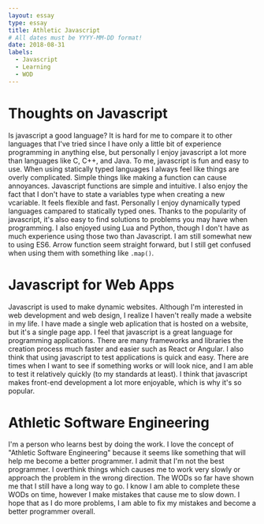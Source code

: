 ```yaml
---
layout: essay
type: essay
title: Athletic Javascript
# All dates must be YYYY-MM-DD format!
date: 2018-08-31
labels:
  - Javascript
  - Learning
  - WOD
---
```

# Thoughts on Javascript
Is javascript a good language?  It is hard for me to compare it to other languages that I've tried since I have only a little bit of experience programming in anything else, but personally I enjoy javascript a lot more than languages like C, C++, and Java.  To me, javascript is fun and easy to use.  When using statically typed languages I always feel like things are overly complicated.  Simple things like making a function can cause annoyances.  Javascript functions are simple and intuitive.  I also enjoy the fact that I don't have to state a variables type when creating a new vcariable.  It feels flexible and fast.  Personally I enjoy dynamically typed languages campared to statically typed ones.  Thanks to the popularity of javascript, it's also easy to find solutions to problems you may have when programming.  I also enjoyed using Lua and Python, though I don't have as much experience using those two than Javascript.  I am still somewhat new to using ES6.  Arrow function seem straight forward, but I still get confused when using them with something like `.map()`.    

# Javascript for Web Apps
Javascript is used to make dynamic websites.  Although I'm interested in web development and web design, I realize I haven't really made a website in my life.  I have made a single web aplication that is hosted on a website, but it's a single page app.  I feel that javascript is a great language for programming applications.  There are many frameworks and libraries the creation process much faster and easier such as React or Angular.  I also think that using javascript to test applications is quick and easy.  There are times when I want to see if something works or will look nice, and I am able to test it relatively quickly (to my standards at least).  I think that javascript makes front-end development a lot more enjoyable, which is why it's so popular.

# Athletic Software Engineering
I'm a person who learns best by doing the work.  I love the concept of "Athletic Software Engineering" because it seems like something that will help me become a better programmer.  I admit that I'm not the best programmer.  I overthink things which causes me to work very slowly or approach the problem in the wrong direction.  The WODs so far have shown me that I still have a long way to go.  I know I am able to complete these WODs on time, however I make mistakes that cause me to slow down.  I hope that as I do more problems, I am able to fix my mistakes and become a better programmer overall.  
